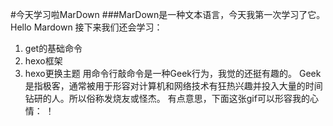 #今天学习啦MarDown
###MarDown是一种文本语言，今天我第一次学习了它。
 Hello Mardown
接下来我们还会学习：
1. get的基础命令
1. hexo框架
1. hexo更换主题
用命令行敲命令是一种Geek行为，我觉的还挺有趣的。
Geek是指极客，通常被用于形容对计算机和网络技术有狂热兴趣并投入大量的时间钻研的人。所以俗称发烧友或怪杰。
有点意思，下面这张gif可以形容我的心情：
！[](https://qgt-style.oss-cn-hangzhou.aliyuncs.com/newcoursep4/g1/g1-2-2/tenor.gif)
